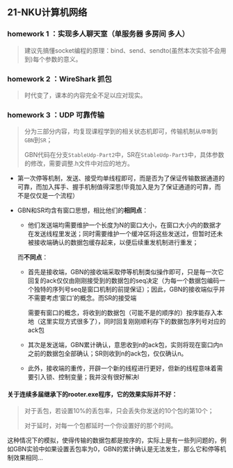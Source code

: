 ## 21-NKU计算机网络
### homework 1 ：实现多人聊天室（单服务器 多房间 多人）

> 建议先搞懂socket编程的原理：bind、send、sendto(虽然本次实验不会用到)每个参数的意义。

### homework 2 ：WireShark 抓包

> 时代变了，课本的内容完全不足以应对现实。

### homework 3 ：UDP 可靠传输

> 分为三部分内容，均复现课程学到的相关状态机即可，传输机制从`停等`到`GBN`到`SR`；
>
> GBN代码在分支`StableUdp-Part2`中，SR在`StableUdp-Part3`中，具体参数的修改，需要调整.h文件中对应的地方。

- 第一次停等机制，发送、接受均单线程即可，而是否为了保证传输数据通道的可靠，而加入挥手、握手机制值得深思(毕竟加入是为了保证通道的可靠，而不是仅仅是一个流程）

- GBN和SR均含有窗口思想，相比他们的**相同点**：

  - 他们发送端均需要维护一个长度为N的窗口大小，在窗口大小内的数据才在发送线程里发送；同时需要维护一个缓冲区将这些发送过，但暂时还未被接收端确认的数据包缓存起来，以便后续重发机制进行重发；

  而**不同点**：

  - 首先是接收端，GBN的接收端采取停等机制类似操作即可，只是每一次它回复的ack仅仅由刚刚接受到的数据包的seq决定（为每一个数据包编码一个独特的序列号seq是窗口机制的前提保证）；因此，GBN的接收端似乎并不需要考虑‘窗口’的概念。而SR的接受端

    需要有窗口的概念，将收到的数据包（可能不是的顺序的）按序能存入本地（这里实现方式很多了），同时回复刚刚顺利存下的数据包序列号对应的ack包

  - 其次是发送端，GBN累计确认，意思收到n的ack包，实则将现在窗口内n之前的数据包全部确认；SR则收到n的ack包，仅仅确认n。

  - 此外，接收端的重传，开辟一个新的线程进行更好，但新的线程意味着需要引入锁、控制变量；我并没有很好解决l

  

#### 关于连续多届继承下的rooter.exe程序，它的效果实际并不好：

> 对于丢包，若设置10%的丢包率，只会丢失你发送的10个包的第10个；		
>
> 对于延时，对每一个包都延时一个你设置好的那个时间。

这种情况下的模拟，使得传输的数据包都是按序的，实际上是有一些列问题的，例如GBN实验中如果设置丢包率为0，GBN的累计确认是无法发生，那么它和停等机制效果相同...











